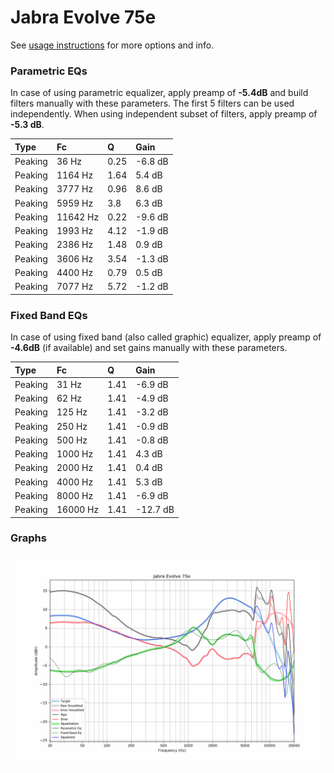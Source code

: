 # Jabra Evolve 75e
See [usage instructions](https://github.com/jaakkopasanen/AutoEq#usage) for more options and info.

### Parametric EQs
In case of using parametric equalizer, apply preamp of **-5.4dB** and build filters manually
with these parameters. The first 5 filters can be used independently.
When using independent subset of filters, apply preamp of **-5.3 dB**.

| Type    | Fc       |    Q | Gain    |
|:--------|:---------|:-----|:--------|
| Peaking | 36 Hz    | 0.25 | -6.8 dB |
| Peaking | 1164 Hz  | 1.64 | 5.4 dB  |
| Peaking | 3777 Hz  | 0.96 | 8.6 dB  |
| Peaking | 5959 Hz  | 3.8  | 6.3 dB  |
| Peaking | 11642 Hz | 0.22 | -9.6 dB |
| Peaking | 1993 Hz  | 4.12 | -1.9 dB |
| Peaking | 2386 Hz  | 1.48 | 0.9 dB  |
| Peaking | 3606 Hz  | 3.54 | -1.3 dB |
| Peaking | 4400 Hz  | 0.79 | 0.5 dB  |
| Peaking | 7077 Hz  | 5.72 | -1.2 dB |

### Fixed Band EQs
In case of using fixed band (also called graphic) equalizer, apply preamp of **-4.6dB**
(if available) and set gains manually with these parameters.

| Type    | Fc       |    Q | Gain     |
|:--------|:---------|:-----|:---------|
| Peaking | 31 Hz    | 1.41 | -6.9 dB  |
| Peaking | 62 Hz    | 1.41 | -4.9 dB  |
| Peaking | 125 Hz   | 1.41 | -3.2 dB  |
| Peaking | 250 Hz   | 1.41 | -0.9 dB  |
| Peaking | 500 Hz   | 1.41 | -0.8 dB  |
| Peaking | 1000 Hz  | 1.41 | 4.3 dB   |
| Peaking | 2000 Hz  | 1.41 | 0.4 dB   |
| Peaking | 4000 Hz  | 1.41 | 5.3 dB   |
| Peaking | 8000 Hz  | 1.41 | -6.9 dB  |
| Peaking | 16000 Hz | 1.41 | -12.7 dB |

### Graphs
![](./Jabra%20Evolve%2075e.png)